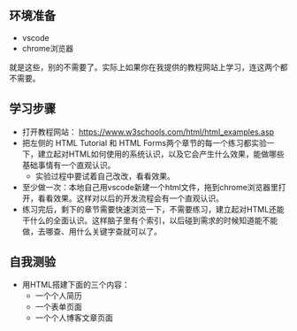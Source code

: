 ## 环境准备

- vscode
- chrome浏览器
  
就是这些，别的不需要了。实际上如果你在我提供的教程网站上学习，连这两个都不需要。

## 学习步骤

- 打开教程网站： https://www.w3schools.com/html/html_examples.asp
- 把左侧的 HTML Tutorial 和 HTML Forms两个章节的每一个练习都实验一下，建立起对HTML如何使用的系统认识，以及它会产生什么效果，能做哪些基础事情有一个直观认识。
  - 实验过程中要试着自己改改，看看效果。
- 至少做一次：本地自己用vscode新建一个html文件，拖到chrome浏览器里打开，看看效果。这样对以后的开发流程会有一个直观认识。
- 练习完后，剩下的章节需要快速浏览一下，不需要练习，建立起对HTML还能干什么的全面认识。这样脑子里有个索引，以后碰到需求的时候知道能不能做，去哪查、用什么关键字查就可以了。

## 自我测验

- 用HTML搭建下面的三个内容：
  - 一个个人简历
  - 一个表单页面
  - 一个个人博客文章页面
